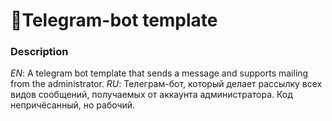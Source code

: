 # 👻Telegram-bot template
### Description
*EN*: A telegram bot template that sends a message and supports mailing from the administrator.
*RU*: Телеграм-бот, который делает рассылку всех видов сообщений, получаемых от аккаунта администратора. Код непричёсанный, но рабочий. 
